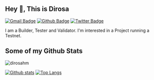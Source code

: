 ## Hey 👋, This is Dirosa
[![Gmail Badge](https://img.shields.io/badge/-ahmdirosa@gmail.com-c14438?style=flat&logo=Gmail&logoColor=white&link=mailto:ahmdirosa@gmail.com)](mailto:ahmdirosa@gmail.com) [![Github Badge](https://img.shields.io/badge/-dirosahm-grey?style=flat&logo=github&logoColor=white&link=https://github.com/dirosahm/)](https://www.github.com/dirosahm/) [![Twitter Badge](https://img.shields.io/badge/-dirosahm-00acee?style=flat&logo=twitter&logoColor=white&link=https://twitter.com/dirosahm/)](https://www.twitter.com/dirosahm/) <p align='left'>I am a Builder, Tester and Validator.
I'm interested in a Project running a Testnet.</p>
## Some of my Github Stats
<p align=left> <img src=https://komarev.com/ghpvc/?username=dirosahm alt=dirosahm /> </p>

[![Github stats](https://github-readme-stats.vercel.app/api?username=dirosahm&show_icons=true&include_all_commits=true)](https://github.com/dirosahm/github-readme-stats)
[![Top Langs](https://github-readme-stats.vercel.app/api/top-langs/?username=dirosahm&layout=compact)](https://github.com/dirosahm/github-readme-stats)
